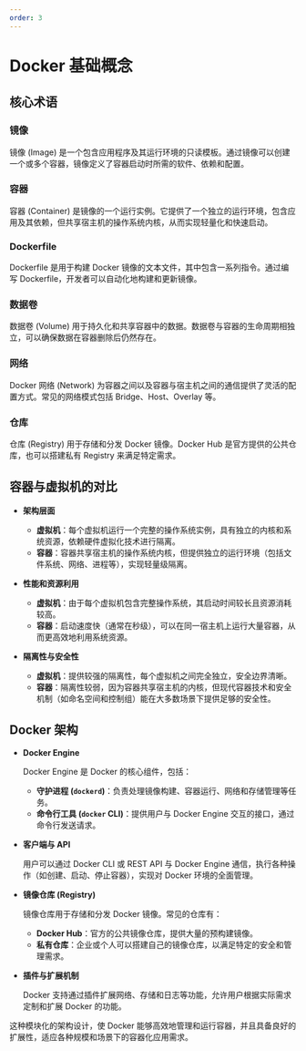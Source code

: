 ```yaml
---
order: 3
---
```


# Docker 基础概念

## 核心术语

### 镜像

镜像 (Image) 是一个包含应用程序及其运行环境的只读模板。通过镜像可以创建一个或多个容器，镜像定义了容器启动时所需的软件、依赖和配置。

### 容器

容器 (Container) 是镜像的一个运行实例。它提供了一个独立的运行环境，包含应用及其依赖，但共享宿主机的操作系统内核，从而实现轻量化和快速启动。

### Dockerfile

Dockerfile 是用于构建 Docker 镜像的文本文件，其中包含一系列指令。通过编写 Dockerfile，开发者可以自动化地构建和更新镜像。

### 数据卷

数据卷 (Volume) 用于持久化和共享容器中的数据。数据卷与容器的生命周期相独立，可以确保数据在容器删除后仍然存在。

### 网络

Docker 网络 (Network) 为容器之间以及容器与宿主机之间的通信提供了灵活的配置方式。常见的网络模式包括 Bridge、Host、Overlay 等。

### 仓库

仓库 (Registry) 用于存储和分发 Docker 镜像。Docker Hub 是官方提供的公共仓库，也可以搭建私有 Registry 来满足特定需求。

## 容器与虚拟机的对比

- **架构层面**

  - **虚拟机**：每个虚拟机运行一个完整的操作系统实例，具有独立的内核和系统资源，依赖硬件虚拟化技术进行隔离。
  - **容器**：容器共享宿主机的操作系统内核，但提供独立的运行环境（包括文件系统、网络、进程等），实现轻量级隔离。

- **性能和资源利用**

  - **虚拟机**：由于每个虚拟机包含完整操作系统，其启动时间较长且资源消耗较高。
  - **容器**：启动速度快（通常在秒级），可以在同一宿主机上运行大量容器，从而更高效地利用系统资源。

- **隔离性与安全性**
  - **虚拟机**：提供较强的隔离性，每个虚拟机之间完全独立，安全边界清晰。
  - **容器**：隔离性较弱，因为容器共享宿主机的内核，但现代容器技术和安全机制（如命名空间和控制组）能在大多数场景下提供足够的安全性。

## Docker 架构

- **Docker Engine**

  Docker Engine 是 Docker 的核心组件，包括：

  - **守护进程 (`dockerd`)**：负责处理镜像构建、容器运行、网络和存储管理等任务。
  - **命令行工具 (`docker` CLI)**：提供用户与 Docker Engine 交互的接口，通过命令行发送请求。

- **客户端与 API**

  用户可以通过 Docker CLI 或 REST API 与 Docker Engine 通信，执行各种操作（如创建、启动、停止容器），实现对 Docker 环境的全面管理。

- **镜像仓库 (Registry)**

  镜像仓库用于存储和分发 Docker 镜像。常见的仓库有：

  - **Docker Hub**：官方的公共镜像仓库，提供大量的预构建镜像。
  - **私有仓库**：企业或个人可以搭建自己的镜像仓库，以满足特定的安全和管理需求。

- **插件与扩展机制**

  Docker 支持通过插件扩展网络、存储和日志等功能，允许用户根据实际需求定制和扩展 Docker 的功能。

这种模块化的架构设计，使 Docker 能够高效地管理和运行容器，并且具备良好的扩展性，适应各种规模和场景下的容器化应用需求。
